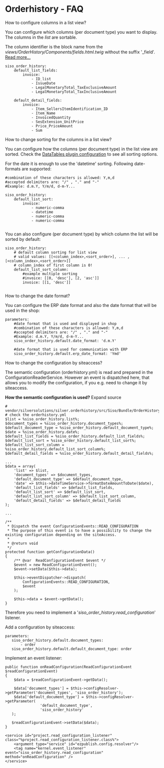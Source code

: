 #  Orderhistory - FAQ 

How to configure columns in a list view?

You can configure which columns (per document type) you want to display. The columns in the *list* are sortable.

The column identifier is the block name from the *views/OrderHistory/Components/fields.html.twig* without the suffix '\_field'. [Read more...](Orderhistory---Templates_23560621.html)

``` 
siso_order_history:
    default_list_fields:
        invoice:
            - ID_list
            - IssueDate
            - LegalMonetaryTotal_TaxExclusiveAmount
            - LegalMonetaryTotal_TaxInclusiveAmount 

    default_detail_fields:
        invoice:
            - Item_SellersItemIdentification_ID
            - Item_Name
            - InvoicedQuantity
            - SesExtension_UnitPrice
            - Price_PriceAmount
            - Sum
```

How to change sorting for the columns in a list view?

You can configure how the columns (per document type) in the list view are sorted. Check the [DataTables plugin configuration](https://www.datatables.net/plug-ins/sorting/) to see all sorting options.

For the date it is enough to use the 'datetime' sorting. Following date-formats are supported:

    #combination of these characters is allowed: Y,m,d
    #accepted delimiters are: "/" , "." and "-"
    #Example: d.m.Y, Y/m/d, d-m-Y...

``` 
siso_order_history:
    default_list_sort:
        invoice:
            - numeric-comma
            - datetime
            - numeric-comma
            - numeric-comma
    
```

You can also configure (per document type) by which column the list will be sorted by default:

``` 
siso_order_history:
    # default column sorting for list view
    # valid values: [[<column_index>,<sort_order>], ... , [<column_index>,<sort_order>]]
    # column_index of first column is 0!
    default_list_sort_column:
        #example multiple sorting
        #invoice: [[0, 'desc'], [2, 'asc']]
        invoice: [[1, 'desc']]
        
```

How to change the date format?

 You can configure the ERP date format and also the date format that will be used in the shop:

``` 
parameters:
    #date format that is used and displayed in shop
    #combination of these characters is allowed: Y,m,d
    #accepted delimiters are: "/" , "." and "-"
    #Example: d.m.Y, Y/m/d, d-m-Y...
    siso_order_history.default.date_format: 'd.m.Y'

    #date format that is used for communication with ERP
    siso_order_history.default.erp_date_format: 'Ymd' 
```

How to change the configuration by siteaccess?

The semantic configuration (orderhistory.yml) is read and prepared in the ConfigurationReaderService. However an event is dispatched here, that allows you to modify the configuration, if you e.g. need to change it by siteaccess.

**How the semantic configuration is used?** Expand source 

``` 
# vendor/silversolutions/silver.orderhistory/src/Siso/Bundle/OrderHistoryBundle/Services/ConfigurationReaderService.php
# check the orderhistory.yml
$list = %siso_order_history.list%;
$document_types = %siso_order_history.document_types%;
$default_document_type = %siso_order_history.default_document_type%;
$date = %siso_order_history.date%;
$default_list_fields = %siso_order_history.default_list_fields%;
$default_list_sort = %siso_order_history.default_list_sort%;
$default_list_sort_column = %siso_order_history.default_list_sort_column%;
$default_detail_fields = %siso_order_history.default_detail_fields%;

...
$data = array(
    'list' => $list,
    'document_types' => $document_types,
    'default_document_type' => $default_document_type,
    'date' => $this->dateTimeService->formatDateAmountToDate($date),
    'default_list_fields' => $default_list_fields,
    'default_list_sort' => $default_list_sort,
    'default_list_sort_column' => $default_list_sort_column,
    'default_detail_fields' => $default_detail_fields
);

...

/**
 * Dispatch the event ConfigurationEvents::READ_CONFIGURATION
 * The purpose of this event is to have a possibility to change the existing configuration depending on the siteAccess.
 *
 * @return void
 */
protected function getConfigurationData()
{
    /** @var  ReadConfigurationEvent $event */
    $event = new ReadConfigurationEvent();
    $event->setData($this->data);

    $this->eventDispatcher->dispatch(
        ConfigurationEvents::READ_CONFIGURATION,
        $event
    );

    $this->data = $event->getData();
}
```

Therefore you need to implement a '*siso\_order\_history.read\_configuration*' listener.

Add a configuration by siteaccess:

``` 
parameters:
   siso_order_history.default.document_types:
       - order
   siso_order_history.default.default_document_type: order
```

Implement an event listener:

``` 
public function onReadConfiguration(ReadConfigurationEvent $readConfigurationEvent)
{
    $data = $readConfigurationEvent->getData();

    $data['document_types'] = $this->configResolver->getParameter('document_types', 'siso_order_history');
    $data['default_document_type'] = $this->configResolver->getParameter(
                'default_document_type', 
                'siso_order_history'
   );

   $readConfigurationEvent->setData($data);
}

<service id="project.read_configuration_listener" class="%project.read_configuration_listener.class%">
    <argument type="service" id="ezpublish.config.resolver"/>
    <tag name="kernel.event_listener"  event="siso_order_history.read_configuration" method="onReadConfiguration" />
</service>
```
